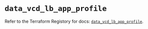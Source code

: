# `data_vcd_lb_app_profile`

Refer to the Terraform Registory for docs: [`data_vcd_lb_app_profile`](https://registry.terraform.io/providers/vmware/vcd/3.10.0/docs/data-sources/lb_app_profile).
